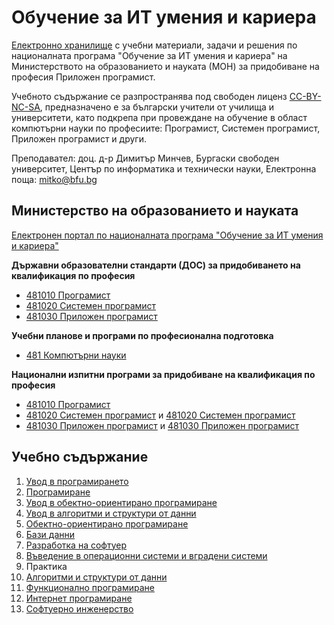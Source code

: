 # Обучение за ИТ умения и кариера 
[Електронно хранилище](https://github.com/dimitarminchev/ITCareer/) с учебни материали, задачи и решения по националната програма "Обучение за ИТ умения и кариера" на Министерството на образованието и науката (МОН) за придобиване на професия Приложен програмист. 

Учебното съдържание се разпространява под свободен лиценз [CC-BY-NC-SA](LICENSE.md), предназначено e за български учители от училища и университети, като подкрепа при провеждане на обучение в област компютърни науки по професиите: Програмист, Системен програмист, Приложен програмист и други.

Преподавател: доц. д-р Димитър Минчев, Бургаски свободен университет, Център по информатика и технически науки, Eлектронна поща: [mitko@bfu.bg](mitko@bfu.bg)

## Министерство на образованието и науката
[Електронен портал по националната програма "Обучение за ИТ умения и кариера"](https://it-kariera.mon.bg/e-learning/)

**Държавни образователни стандарти (ДОС) за придобиването на квалификация по професия**
- [481010 Програмист](https://mon.bg/upload/20762/dos_481010.pdf) 
- [481020 Системен програмист](https://mon.bg/upload/18055/dos_481020_SystemenProgramist.pdf)
- [481030 Приложен програмист](https://mon.bg/upload/14210/dos_481030.pdf)

**Учебни планове и програми по професионална подготовка**
- [481 Компютърни науки](https://mon.bg/upload/23951/481-2020.zip)

**Национални изпитни програми за придобиване на квалификация по професия**
- [481010 Програмист](https://mon.bg/upload/25470/nip_programist_010321.pdf)
- [481020 Системен програмист](https://mon.bg/upload/28773/nip_4810201-3spk_251121.pdf) и [481020 Системен програмист](https://mon.bg/upload/3442/nip_4810201_IIIst.pdf)
- [481030 Приложен програмист](https://mon.bg/upload/28774/nip_4810301-3spk_251121.pdf) и [481030 Приложен програмист](https://mon.bg/upload/22383/NIP_481030-2020.pdf)

## Учебно съдържание
1. [Увод в програмирането](01.%20Увод%20в%20програмирането)
2. [Програмиране](02.%20Програмиране)
3. [Увод в обектно-ориентирано програмиране](03.%20Увод%20в%20обектно-ориентирано%20програмиране)
4. [Увод в алгоритми и структури от данни](04.%20Увод%20в%20алгоритми%20и%20структури%20от%20данни)
5. [Обектно-ориентирано програмиране](05.%20Обектно-ориентирано%20програмиране)
6. [Бази данни](06.%20Бази%20данни)
7. [Разработка на софтуер](07.%20Software%20Development)
8. [Въведение в операционни системи и вградени системи](08.%20OS%20and%20Embeded%20OS%20Intro)
9. Практика
10. [Алгоритми и структури от данни](10.%20Algorithms%20and%20Data%20Structures)
11. [Функционално програмиране](11.%20Functional%20Programming)
12. [Интернет програмиране](12.%20Internet%20Programming)
13. [Софтуерно инженерство](13.%20Software%20Engineering)